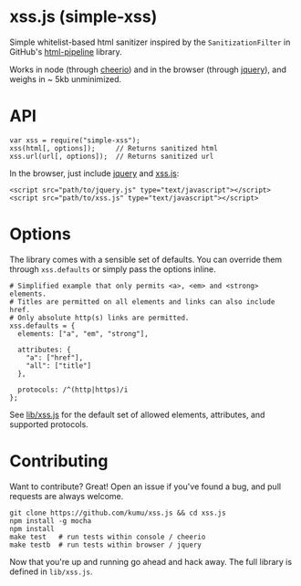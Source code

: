 xss.js (simple-xss)
======

Simple whitelist-based html sanitizer inspired by the `SanitizationFilter`
in GitHub's [html-pipeline][html-pipeline] library.

Works in node (through [cheerio][cheerio]) and in the browser
(through [jquery][jquery]), and weighs in ~ 5kb unminimized.

# API

```
var xss = require("simple-xss");
xss(html[, options]);     // Returns sanitized html
xss.url(url[, options]);  // Returns sanitized url
```

In the browser, just include [jquery][jquery] and [xss.js](dist):

```
<script src="path/to/jquery.js" type="text/javascript"></script>
<script src="path/to/xss.js" type="text/javascript"></script>
```

# Options

The library comes with a sensible set of defaults. You can override them
through `xss.defaults` or simply pass the options inline.

```
# Simplified example that only permits <a>, <em> and <strong> elements.
# Titles are permitted on all elements and links can also include href.
# Only absolute http(s) links are permitted.
xss.defaults = {
  elements: ["a", "em", "strong"],

  attributes: {
    "a": ["href"],
    "all": ["title"]
  },

  protocols: /^(http|https)/i
};
```

See [lib/xss.js][source] for the default set of allowed elements, attributes, and
supported protocols.

# Contributing

Want to contribute? Great! Open an issue if you've found a bug, and pull
requests are always welcome.

```
git clone https://github.com/kumu/xss.js && cd xss.js
npm install -g mocha
npm install
make test   # run tests within console / cheerio
make testb  # run tests within browser / jquery
```

Now that you're up and running go ahead and hack away.  The full library
is defined in `lib/xss.js`.

[source]: https://github.com/kumu/xss.js/blob/master/lib/xss.js
[dist]: https://github.com/kumu/xss.js/blob/master/dist/xss.js
[html-pipeline]: https://github.com/jch/html-pipeline
[cheerio]: https://github.com/MatthewMueller/cheerio
[jquery]: https://github.com/jquery/jquery
